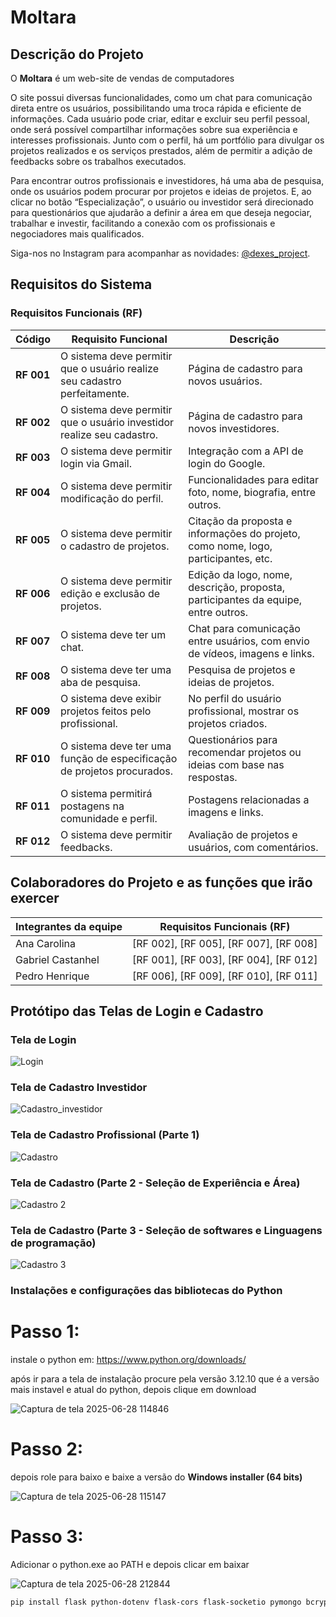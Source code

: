 # Moltara


## Descrição do Projeto

O **Moltara** é um web-site de vendas de computadores

O site possui diversas funcionalidades, como um chat para comunicação direta entre os usuários, possibilitando uma troca rápida e eficiente de informações. Cada usuário pode criar, editar e excluir seu perfil pessoal, onde será possível compartilhar informações sobre sua experiência e interesses profissionais. Junto com o perfil, há um portfólio para divulgar os projetos realizados e os serviços prestados, além de permitir a adição de feedbacks sobre os trabalhos executados.

Para encontrar outros profissionais e investidores, há uma aba de pesquisa, onde os usuários podem procurar por projetos e ideias de projetos. E, ao clicar no botão “Especialização”, o usuário ou investidor será direcionado para questionários que ajudarão a definir a área em que deseja negociar, trabalhar e investir, facilitando a conexão com os profissionais e negociadores mais qualificados.

Siga-nos no Instagram para acompanhar as novidades: [@dexes_project](https://www.instagram.com/dexes_project?igsh=MXg1NzM1cG9icDRwMA==).

## Requisitos do Sistema

### Requisitos Funcionais (RF)


| Código      | Requisito Funcional                                                                 | Descrição                                                                                      |
|-------------|--------------------------------------------------------------------------------------|------------------------------------------------------------------------------------------------|
| **RF 001**  | O sistema deve permitir que o usuário realize seu cadastro perfeitamente.           | Página de cadastro para novos usuários.                                                       |
| **RF 002**  | O sistema deve permitir que o usuário investidor realize seu cadastro.              | Página de cadastro para novos investidores.                                                   |
| **RF 003**  | O sistema deve permitir login via Gmail.                                            | Integração com a API de login do Google.                                                      |
| **RF 004**  | O sistema deve permitir modificação do perfil.                                      | Funcionalidades para editar foto, nome, biografia, entre outros.                              |
| **RF 005**  | O sistema deve permitir o cadastro de projetos.                                     | Citação da proposta e informações do projeto, como nome, logo, participantes, etc.            |
| **RF 006**  | O sistema deve permitir edição e exclusão de projetos.                              | Edição da logo, nome, descrição, proposta, participantes da equipe, entre outros.             |
| **RF 007**  | O sistema deve ter um chat.                                                         | Chat para comunicação entre usuários, com envio de vídeos, imagens e links.                   |
| **RF 008**  | O sistema deve ter uma aba de pesquisa.                                             | Pesquisa de projetos e ideias de projetos.                                                    |
| **RF 009**  | O sistema deve exibir projetos feitos pelo profissional.                            | No perfil do usuário profissional, mostrar os projetos criados.                               |
| **RF 010**  | O sistema deve ter uma função de especificação de projetos procurados.              | Questionários para recomendar projetos ou ideias com base nas respostas.                      |
| **RF 011**  | O sistema permitirá postagens na comunidade e perfil.                               | Postagens relacionadas a imagens e links.                                                     |
| **RF 012**  | O sistema deve permitir feedbacks.                                                  | Avaliação de projetos e usuários, com comentários.                                            |
## Colaboradores do Projeto e as funções que irão exercer

| Integrantes da equipe | Requisitos Funcionais (RF)                |
|-----------------------|-------------------------------------------|
| Ana Carolina          | [RF 002], [RF 005], [RF 007], [RF 008]    |
| Gabriel Castanhel     | [RF 001], [RF 003], [RF 004], [RF 012]    |
| Pedro Henrique        | [RF 006], [RF 009], [RF 010], [RF 011]    |
## Protótipo das Telas de Login e Cadastro

### Tela de Login
![Login](./3-fase-sa/public/img/Login.png)

### Tela de Cadastro  Investidor
![Cadastro_investidor](./3-fase-sa/public/img/Tela_cadastro_investidor.png)

### Tela de Cadastro  Profissional (Parte 1)
![Cadastro](./3-fase-sa/public/img/Tela_cadastro_profissional_1.png)

### Tela de Cadastro (Parte 2 - Seleção de Experiência e Área)
![Cadastro 2](./3-fase-sa/public/img/Tela_cadastro_profissional_2.png)

### Tela de Cadastro (Parte 3 - Seleção de softwares e Linguagens de programação)
![Cadastro 3](./3-fase-sa/public/img/Tela_cadastro_prossional_3.png)

### Instalações e configurações das bibliotecas do Python




# Passo 1:

instale o python em: https://www.python.org/downloads/

após ir para a tela de instalação procure pela versão 3.12.10 que é a versão mais instavel e atual do python, depois clique em download

![Captura de tela 2025-06-28 114846](https://github.com/user-attachments/assets/cc11915a-699f-4c49-a4b6-ffe2302f451d)

# Passo 2:

depois role para baixo e baixe a versão do **Windows installer (64 bits)**

![Captura de tela 2025-06-28 115147](https://github.com/user-attachments/assets/b9cdfccd-f074-4063-a2a7-e4e202c7b824)

# Passo 3:
Adicionar o python.exe ao PATH e depois clicar em baixar

![Captura de tela 2025-06-28 212844](https://github.com/user-attachments/assets/15043e46-8c73-4602-8d56-608c337e276b)


```bash
pip install flask python-dotenv flask-cors flask-socketio pymongo bcrypt requests google-auth werkzeug
```
